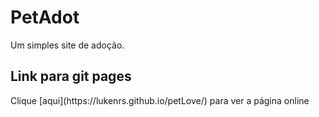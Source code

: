 <h1>PetAdot</h1>
Um simples site de adoção.
<h2>Link para git pages</h2>
Clique [aqui](https://lukenrs.github.io/petLove/) para ver a página online
